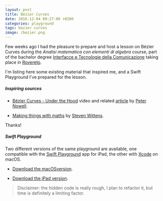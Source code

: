```yaml
---
layout: post
title: Bézier Curves
date: 2016-12-04 09:27:00 +0200
categories: playground
tags: bezier curves
image: /bezier.png
---
```


Few weeks ago I had the pleasure to prepare and host a lesson on Bézier Curves during the _Analisi matematica con elementi di algebra_ course, part of the bachelor degree [Interfacce e Tecnologie della Comunicazione](http://offertaformativa.unitn.it/it/l/interfacce-e-tecnologie-della-comunicazione) taking place in [Rovereto](https://it.wikipedia.org/wiki/Rovereto).

I'm listing here some existing material that inspired me, and a Swift Playground I've prepared for the lesson.


##### Inspiring sources

* [Bézier Curves - Under the Hood](https://vimeo.com/106757336) video and related [article](https://medium.com/sketch-app/mastering-the-bezier-curve-in-sketch-4da8fdf0dbbb#.rhuvgwcq0) by [Peter Nowell](https://twitter.com/pnowelldesign).

* [Making things with maths](https://www.youtube.com/watch?v=Zkx1aKv2z8o) by [Steven Wittens](https://acko.net/about/).

Thanks!

##### Swift Playground

Two different versions of the same playground are available, one compatible with the [Swift Playground](http://www.apple.com/swift/playgrounds/) app for iPad, the other with [Xcode](https://developer.apple.com/xcode/) on macOS.

* [Download the macOSversion](https://github.com/macteo/bezier/raw/develop/Bézier.playground.zip).

* [Download the iPad version](https://github.com/macteo/bezier/raw/develop/Bézier.playgroundbook.zip).

> Disclaimer: the hidden code is really rough, I plan to refactor it, but time is definitely a limiting factor.
